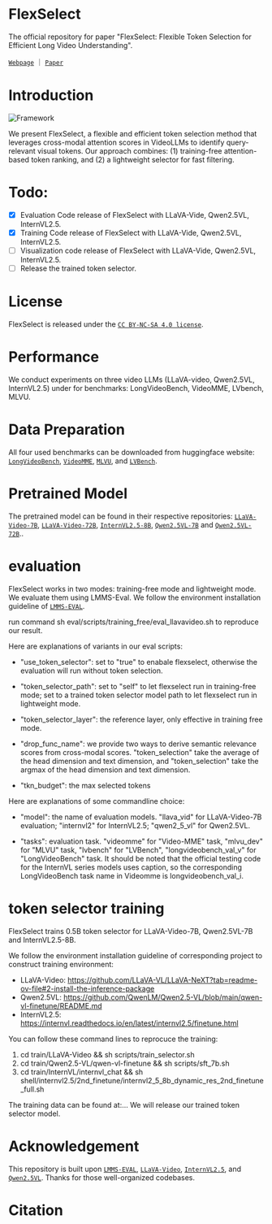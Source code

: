 # FlexSelect
The official repository for paper "FlexSelect: Flexible Token Selection for Efficient Long Video Understanding".


[`Webpage`]() ｜ [`Paper`]()

# Introduction
![Framework](assets/framework.png)

We present FlexSelect, a flexible and efficient token selection method that leverages cross-modal attention scores in VideoLLMs to identify query-relevant visual tokens. Our approach combines: (1) training-free attention-based token ranking, and (2) a lightweight selector for fast filtering.

# Todo:
- [x] Evaluation Code release of FlexSelect with LLaVA-Vide, Qwen2.5VL, InternVL2.5.
- [x] Training Code release of FlexSelect with LLaVA-Vide, Qwen2.5VL, InternVL2.5.
- [ ] Visualization code release of FlexSelect with LLaVA-Vide, Qwen2.5VL, InternVL2.5.
- [ ] Release the trained token selector.

# License

FlexSelect is released under the [`CC BY-NC-SA 4.0 license`](https://creativecommons.org/licenses/by-nc-sa/4.0/).

# Performance

We conduct experiments on three video LLMs (LLaVA-video, Qwen2.5VL, InternVL2.5) under for benchmarks: LongVideoBench, VideoMME, LVbench, MLVU.


# Data Preparation

All four used benchmarks can be downloaded from huggingface website: [`LongVideoBench`](https://huggingface.co/datasets/longvideobench/LongVideoBench), [`VideoMME`](https://huggingface.co/datasets/lmms-lab/Video-MME), [`MLVU`](https://huggingface.co/datasets/MLVU/MVLU), and [`LVBench`](https://huggingface.co/datasets/THUDM/LVBench).

# Pretrained Model

The pretrained model can be found in their respective repositories: [`LLaVA-Video-7B`](https://huggingface.co/lmms-lab/LLaVA-Video-7B-Qwen2), [`LLaVA-Video-72B`](https://huggingface.co/lmms-lab/LLaVA-Video-72B-Qwen2), [`InternVL2.5-8B`](https://huggingface.co/OpenGVLab/InternVL2_5-8B), [`Qwen2.5VL-7B`](https://huggingface.co/Qwen/Qwen2.5-VL-7B-Instruct) and [`Qwen2.5VL-72B`](https://huggingface.co/Qwen/Qwen2.5-VL-72B-Instruct)..

# evaluation

FlexSelect works in two modes: training-free mode and lightweight mode.  We evaluate them using LMMS-Eval. We follow the environment installation guideline of [`LMMS-EVAL`](https://github.com/EvolvingLMMs-Lab/lmms-eval/blob/main/README.md#installation).

run command sh eval/scripts/training_free/eval_llavavideo.sh to reproduce our result.

Here are explanations of variants in our eval scripts:

- "use_token_selector": set to "true" to enabale flexselect, otherwise the evaluation will run without token selection.

- "token_selector_path": set to "self" to let flexselect run in training-free mode; set to a trained token selector model path to let flexselect run in lightweight mode.

- "token_selector_layer": the reference layer, only  effective in training free mode.

- "drop_func_name": we provide two ways to derive semantic relevance scores from cross-modal scores. "token_selection" take the average of the head dimension and text dimension, and "token_selection" take the argmax of the head dimension and text dimension.

- "tkn_budget": the max selected tokens

Here are explanations of some commandline choice:

- "model": the name of evaluation models. "llava_vid" for LLaVA-Video-7B evaluation; "internvl2" for InternVL2.5; "qwen2_5_vl" for Qwen2.5VL.

- "tasks": evaluation task. "videomme" for "Video-MME" task, "mlvu_dev" for "MLVU" task, "lvbench" for "LVBench", "longvideobench_val_v" for "LongVideoBench" task.  It should be noted that the official testing code for the InternVL series models uses caption, so the corresponding LongVideoBench task name in Videomme is longvideobench_val_i.


# token selector training

FlexSelect trains 0.5B token selector for LLaVA-Video-7B, Qwen2.5VL-7B and InternVL2.5-8B.

We follow the environment installation guideline of corresponding project to construct training environment:

- LLaVA-Video: https://github.com/LLaVA-VL/LLaVA-NeXT?tab=readme-ov-file#2-install-the-inference-package
- Qwen2.5VL: https://github.com/QwenLM/Qwen2.5-VL/blob/main/qwen-vl-finetune/README.md
- InternVL2.5: https://internvl.readthedocs.io/en/latest/internvl2.5/finetune.html

You can follow these command lines to reprocuce the training:

1. cd train/LLaVA-Video && sh scripts/train_selector.sh
2. cd train/Qwen2.5-VL/qwen-vl-finetune && sh scripts/sft_7b.sh
3. cd train/InternVL/internvl_chat && sh shell/internvl2.5/2nd_finetune/internvl2_5_8b_dynamic_res_2nd_finetune_full.sh

The training data can be found at:...
We will release our trained token selector model.



# Acknowledgement

This repository is built upon [`LMMS-EVAL`](https://github.com/EvolvingLMMs-Lab/lmms-eval), [`LLaVA-Video`](https://github.com/LLaVA-VL/LLaVA-NeXT), [`InternVL2.5`](https://github.com/OpenGVLab/InternVL), and [`Qwen2.5VL`](https://github.com/QwenLM/Qwen2.5-VL). Thanks for those well-organized codebases.

# Citation

